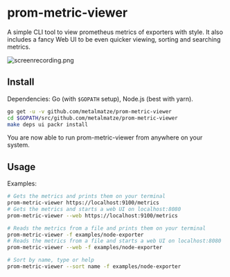 # prom-metric-viewer

A simple CLI tool to view prometheus metrics of exporters with style.
It also includes a fancy Web UI to be even quicker viewing, sorting and searching metrics.

![screenrecording.png](screenrecording.png)

## Install

Dependencies: Go (with `$GOPATH` setup), Node.js (best with yarn).

```bash
go get -u -v github.com/metalmatze/prom-metric-viewer
cd $GOPATH/src/github.com/metalmatze/prom-metric-viewer
make deps ui packr install
```

You are now able to run prom-metric-viewer from anywhere on your system.

## Usage

Examples:
```bash
# Gets the metrics and prints them on your terminal
prom-metric-viewer https://localhost:9100/metrics 
# Gets the metrics and starts a web UI on localhost:8080
prom-metric-viewer --web https://localhost:9100/metrics 

# Reads the metrics from a file and prints them on your terminal
prom-metric-viewer -f examples/node-exporter 
# Reads the metrics from a file and starts a web UI on localhost:8080
prom-metric-viewer --web -f examples/node-exporter 

# Sort by name, type or help
prom-metric-viewer --sort name -f examples/node-exporter 
```
